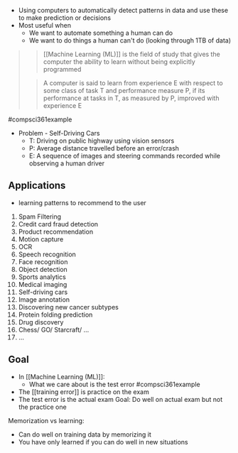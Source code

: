- Using computers to automatically detect patterns in data and use these to make prediction or decisions
- Most useful when
	- We want to automate something a human can do
	- We want to do things a human can't do (looking through 1TB of data)

>>[[Machine Learning (ML)]] is the field of study that gives the computer the ability to learn without being explicitly programmed
>
>>A computer is said to learn from experience E with respect to
>>	some class of task T and
>>	performance measure P,
>>if its performance at tasks in T, as measured by P, improved with experience E

#compsci361example
- Problem - Self-Driving Cars
	- T: Driving on public highway using vision sensors
	- P: Average distance travelled before an error/crash
	- E: A sequence of images and steering commands recorded while observing a human driver

## Applications
- learning patterns to recommend to the user

1. Spam Filtering
2. Credit card fraud detection
3. Product recommendation
4. Motion capture
5. OCR
6. Speech recognition
7. Face recognition
8. Object detection
9. Sports analytics
10. Medical imaging
11. Self-driving cars
12. Image annotation
13. Discovering new cancer subtypes
14. Protein folding prediction
15. Drug discovery
16. Chess/ GO/ Starcraft/ ...
17. ...

## Goal
- In [[Machine Learning (ML)]]:
	- What we care about is the test error
#compsci361example 
- The [[training error]] is practice on the exam
- The test error is the actual exam
Goal: Do well on actual exam but not the practice one

Memorization vs learning:
- Can do well on training data by memorizing it
- You have only learned if you can do well in new situations